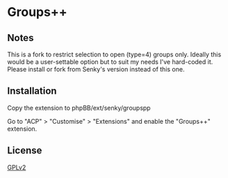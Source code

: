 # Groups++

## Notes

This is a fork to restrict selection to open (type=4) groups only. Ideally this would be a user-settable option but to suit my needs I've hard-coded it. Please install or fork from Senky's version instead of this one. 

## Installation

Copy the extension to phpBB/ext/senky/groupspp

Go to "ACP" > "Customise" > "Extensions" and enable the "Groups++" extension.

## License

[GPLv2](license.txt)
